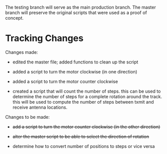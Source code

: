 The testing branch will serve as the main production branch. The master branch will preserve the original scripts that were used as a proof of concept.

# Tracking Changes

Changes made:

*   edited the master file; added functions to clean up the script

*   added a script to turn the motor clockwise (in one direction)

*   added a script to turn the motor counter clockwise&#x20;

*   created a script that will count the number of steps. this can be used to determine the number of steps for a complete rotation around the track. this will be used to compute the number of steps between txmit and receive antenna locations.

Changes to be made:

*   ~~add a script to turn the motor counter clockwise (in the other direction)~~

*   ~~alter the master script to be able to select the direction of rotation~~

*   determine how to convert number of positions to steps or vice versa
